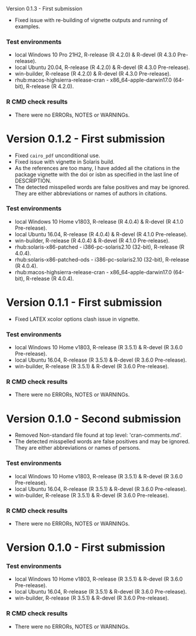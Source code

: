  Version 0.1.3 - First submission

* Fixed issue with re-building of vignette outputs and running of examples.

### Test environments
* local Windows 10 Pro 21H2, R-release (R 4.2.0) & R-devel (R 4.3.0 Pre-release).
* local Ubuntu 20.04, R-release (R 4.2.0) & R-devel (R 4.3.0 Pre-release).
* win-builder, R-release (R 4.2.0) & R-devel (R 4.3.0 Pre-release).
* rhub:macos-highsierra-release-cran - x86_64-apple-darwin17.0 (64-bit), R-release (R 4.2.0).

### R CMD check results
* There were no ERRORs, NOTES or WARNINGs.

# Version 0.1.2 - First submission

* Fixed `cairo_pdf` unconditional use.
* Fixed issue with vignette in Solaris build.
* As the references are too many, I have added all the citations in the package vignette with the doi or isbn as specified in the last line of DESCRIPTION.
* The detected misspelled words are false positives and may be ignored. They are either abbreviations or names of authors in citations.

### Test environments
* local Windows 10 Home v1803, R-release (R 4.0.4) & R-devel (R 4.1.0 Pre-release).
* local Ubuntu 16.04, R-release (R 4.0.4) & R-devel (R 4.1.0 Pre-release).
* win-builder, R-release (R 4.0.4) & R-devel (R 4.1.0 Pre-release).
* rhub:solaris-x86-patched - i386-pc-solaris2.10 (32-bit), R-release (R 4.0.4).
* rhub:solaris-x86-patched-ods - i386-pc-solaris2.10 (32-bit), R-release (R 4.0.4).
* rhub:macos-highsierra-release-cran - x86_64-apple-darwin17.0 (64-bit), R-release (R 4.0.4).

# Version 0.1.1 - First submission

* Fixed LATEX xcolor options clash issue in vignette.

### Test environments
* local Windows 10 Home v1803, R-release (R 3.5.1) & R-devel (R 3.6.0 Pre-release).
* local Ubuntu 16.04, R-release (R 3.5.1) & R-devel (R 3.6.0 Pre-release).
* win-builder, R-release (R 3.5.1) & R-devel (R 3.6.0 Pre-release).

### R CMD check results
* There were no ERRORs, NOTES or WARNINGs.

# Version 0.1.0 - Second submission

* Removed Non-standard file found at top level: 'cran-comments.md'.
* The detected misspelled words are false positives and may be ignored. They are either abbreviations or names of persons.

### Test environments
* local Windows 10 Home v1803, R-release (R 3.5.1) & R-devel (R 3.6.0 Pre-release).
* local Ubuntu 16.04, R-release (R 3.5.1) & R-devel (R 3.6.0 Pre-release).
* win-builder, R-release (R 3.5.1) & R-devel (R 3.6.0 Pre-release).

### R CMD check results
* There were no ERRORs, NOTES or WARNINGs.

# Version 0.1.0 - First submission

### Test environments
* local Windows 10 Home v1803, R-release (R 3.5.1) & R-devel (R 3.6.0 Pre-release).
* local Ubuntu 16.04, R-release (R 3.5.1) & R-devel (R 3.6.0 Pre-release).
* win-builder, R-release (R 3.5.1) & R-devel (R 3.6.0 Pre-release).

### R CMD check results
* There were no ERRORs, NOTES or WARNINGs.


